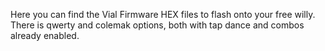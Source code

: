 Here you can find the Vial Firmware HEX files to flash onto your free willy. There is qwerty and colemak options, both with tap dance and combos already enabled.